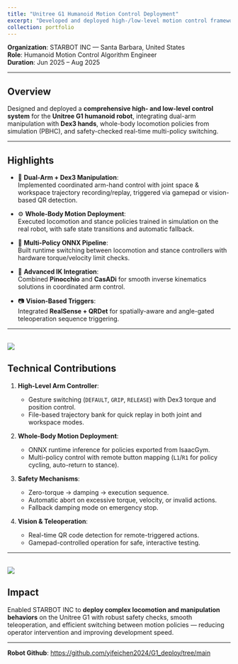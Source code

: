 ```yaml
---
title: "Unitree G1 Humanoid Motion Control Deployment"
excerpt: "Developed and deployed high-/low-level motion control framework for Unitree G1 humanoid robot, enabling dual-arm Dex3 manipulation, whole-body motion policies, and real-time multi-policy ONNX deployment. <br/><img src='/images/g1_dance.gif'>  <br/><img src='/images/teleop.gif'>"
collection: portfolio
---
```


**Organization**: STARBOT INC — Santa Barbara, United States  
**Role**: Humanoid Motion Control Algorithm Engineer  
**Duration**: Jun 2025 – Aug 2025

---

## Overview

Designed and deployed a **comprehensive high- and low-level control system** for the **Unitree G1 humanoid robot**, integrating dual-arm manipulation with **Dex3 hands**, whole-body locomotion policies from  simulation (PBHC), and safety-checked real-time multi-policy switching.

---

## Highlights

- 🦾 **Dual-Arm + Dex3 Manipulation**:  
  Implemented coordinated arm-hand control with joint space & workspace trajectory recording/replay, triggered via gamepad or vision-based QR detection.
  
- ⚙️ **Whole-Body Motion Deployment**:  
  Executed locomotion and stance policies trained in simulation on the real robot, with safe state transitions and automatic fallback.

- 🔁 **Multi-Policy ONNX Pipeline**:  
  Built runtime switching between locomotion and stance controllers with hardware torque/velocity limit checks.

- 📐 **Advanced IK Integration**:  
  Combined **Pinocchio** and **CasADi** for smooth inverse kinematics solutions in coordinated arm control.

- 📷 **Vision-Based Triggers**:  
  Integrated **RealSense + QRDet** for spatially-aware and angle-gated teleoperation sequence triggering.

---
<!-- <br/><img src='/images/teleop.gif'> -->
<br/><img src='/images/g1_dance.gif'>

## Technical Contributions

1. **High-Level Arm Controller**:
   - Gesture switching (`DEFAULT`, `GRIP`, `RELEASE`) with Dex3 torque and position control.
   - File-based trajectory bank for quick replay in both joint and workspace modes.

2. **Whole-Body Motion Deployment**:
   - ONNX runtime inference for policies exported from IsaacGym.
   - Multi-policy control with remote button mapping (`L1`/`R1` for policy cycling, auto-return to stance).

3. **Safety Mechanisms**:
   - Zero-torque → damping → execution sequence.
   - Automatic abort on excessive torque, velocity, or invalid actions.
   - Fallback damping mode on emergency stop.

4. **Vision & Teleoperation**:
   - Real-time QR code detection for remote-triggered actions.
   - Gamepad-controlled operation for safe, interactive testing.

---
<br/><img src='/images/teleop.gif'>

## Impact

Enabled STARBOT INC to **deploy complex locomotion and manipulation behaviors** on the Unitree G1 with robust safety checks, smooth teleoperation, and efficient switching between motion policies — reducing operator intervention and improving development speed.

---
**Robot Github**: https://github.com/yifeichen2024/G1_deploy/tree/main

